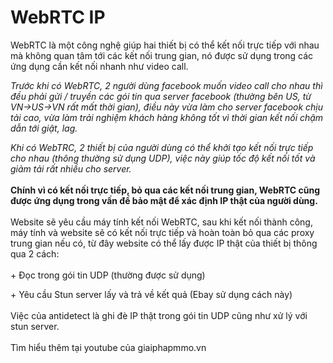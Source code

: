 # WebRTC IP

WebRTC là một công nghệ giúp hai thiết bị có thể kết nối trực tiếp với nhau mà không quan tâm tới các kết nối trung gian, nó được sử dụng trong các ứng dụng cần kết nối nhanh như video call.

_Trước khi có WebRTC, 2 người dùng facebook muốn video call cho nhau thì đều phải gửi / truyền các gói tin qua server facebook (thường bên US, từ VN->US->VN rất mất thời gian), điều này vừa làm cho server facebook chịu tải cao, vừa làm trải nghiệm khách hàng không tốt vì thời gian kết nối chậm dẫn tới giật, lag._

_Khi có WebTRC, 2 thiết bị của người dùng có thể khởi tạo kết nối trực tiếp cho nhau (thông thường sử dụng UDP), việc này giúp tốc độ kết nối tốt và giảm tải rất nhiều cho server._\
\
**Chính vì có kết nối trực tiếp, bỏ qua các kết nối trung gian, WebRTC cũng được ứng dụng trong vấn đề bảo mật để xác định IP thật của người dùng.**\
\
Website sẽ yêu cầu máy tính kết nối WebRTC, sau khi kết nối thành công, máy tính và website sẽ có kết nối trực tiếp và hoàn toàn bỏ qua các proxy trung gian nếu có, từ đây website có thể lấy được IP thật của thiết bị thông qua 2 cách:\
\
\+ Đọc trong gói tin UDP (thường được sử dụng)

\+ Yêu cầu Stun server lấy và trả về kết quả (Ebay sử dụng cách này)\
\
Việc của antidetect là ghi đè IP thật trong gói tin UDP cũng như xử lý với stun server.\
\
Tìm hiểu thêm tại youtube của giaiphapmmo.vn
